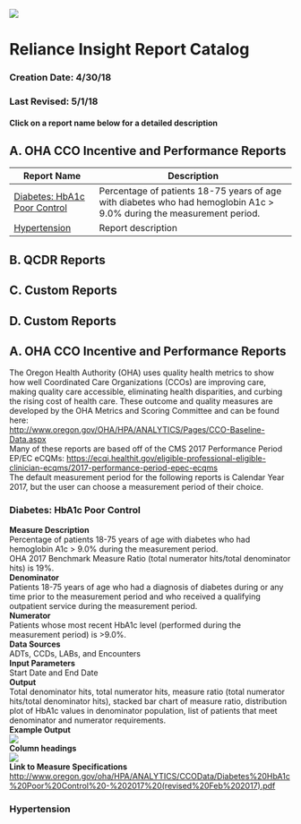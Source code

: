 ![](https://github.com/reliancehie/reports-code/blob/master/pictures/reliance_logo.png)

# Reliance Insight Report Catalog

### Creation Date: 4/30/18
### Last Revised: 5/1/18

#### Click on a report name below for a detailed description
## A. OHA CCO Incentive and Performance Reports
| Report Name    | Description               |
| -------------  |-------------              |
| [Diabetes: HbA1c Poor Control](#diabetes-hba1c-poor-control)        | Percentage of patients 18-75 years of age with diabetes who had hemoglobin A1c > 9.0% during the measurement period.         |
| [Hypertension](#hypertension)  | Report description        |

## B. QCDR Reports

## C. Custom Reports

## D. Custom Reports


## A. OHA CCO Incentive and Performance Reports
The Oregon Health Authority (OHA) uses quality health metrics to show how well Coordinated Care Organizations (CCOs) are improving care, making quality care accessible, eliminating health disparities, and curbing the rising cost of health care. These outcome and quality measures are developed by the OHA Metrics and Scoring Committee and can be found here:   
http://www.oregon.gov/OHA/HPA/ANALYTICS/Pages/CCO-Baseline-Data.aspx   
Many of these reports are based off of the CMS 2017 Performance Period EP/EC eCQMs: https://ecqi.healthit.gov/eligible-professional-eligible-clinician-ecqms/2017-performance-period-epec-ecqms   
The default measurement period for the following reports is Calendar Year 2017, but the user can choose a measurement period of their choice.

### Diabetes: HbA1c Poor Control
**Measure Description**  
Percentage of patients 18-75 years of age with diabetes who had hemoglobin A1c > 9.0% during the measurement period.   
OHA 2017 Benchmark Measure Ratio (total numerator hits/total denominator hits) is 19%.  
**Denominator**  
Patients 18-75 years of age who had a diagnosis of diabetes during or any time prior to the measurement period and who received a qualifying outpatient service during the measurement period.  
**Numerator**  
Patients whose most recent HbA1c level (performed during the measurement period) is >9.0%.  
**Data Sources**  
ADTs, CCDs, LABs, and Encounters   
**Input Parameters**   
Start Date and End Date  
**Output**  
Total denominator hits, total numerator hits, measure ratio (total numerator hits/total denominator hits), stacked bar chart of measure ratio, distribution plot of HbA1c values in denominator population, list of patients that meet denominator and numerator requirements.  
**Example Output**  
![](https://github.com/reliancehie/reports-code/blob/master/pictures/diabetes_chart.png)  
**Column headings**  
![](https://github.com/reliancehie/reports-code/blob/master/pictures/diabetes_fields.png)  
**Link to Measure Specifications**  
http://www.oregon.gov/oha/HPA/ANALYTICS/CCOData/Diabetes%20HbA1c%20Poor%20Control%20-%202017%20(revised%20Feb%202017).pdf  



### Hypertension


